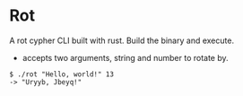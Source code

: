 # Rot

A rot cypher CLI built with rust. Build the binary and execute.

- accepts two arguments, string and number to rotate by.

```shell
$ ./rot "Hello, world!" 13 
-> "Uryyb, Jbeyq!"
```
